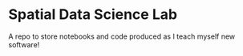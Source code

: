 # Spatial Data Science Lab
A repo to store notebooks and code produced as I teach myself new software!
